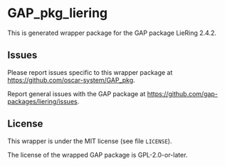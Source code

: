 # GAP_pkg_liering

This is generated wrapper package for the GAP package LieRing 2.4.2.

## Issues

Please report issues specific to this wrapper package at <https://github.com/oscar-system/GAP_pkg>.

Report general issues with the GAP package at <https://github.com/gap-packages/liering/issues>.

## License

This wrapper is under the MIT license (see file `LICENSE`).

The license of the wrapped GAP package is GPL-2.0-or-later.
